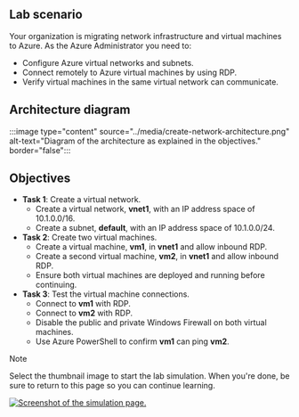 ## Lab scenario

Your organization is migrating network infrastructure and virtual machines to Azure. As the Azure Administrator you need to:

+ Configure Azure virtual networks and subnets.
+ Connect remotely to Azure virtual machines by using RDP.
+ Verify virtual machines in the same virtual network can communicate. 

## Architecture diagram

:::image type="content" source="../media/create-network-architecture.png" alt-text="Diagram of the architecture as explained in the objectives." border="false":::

## Objectives

+ **Task 1**: Create a virtual network.
    + Create a virtual network, **vnet1**, with an IP address space of 10.1.0.0/16.
    + Create a subnet, **default**, with an IP address space of 10.1.0.0/24.
+ **Task 2**: Create two virtual machines.
    + Create a virtual machine, **vm1**, in **vnet1** and allow inbound RDP.
    + Create a second virtual machine, **vm2**, in **vnet1** and allow inbound RDP. 
    + Ensure both virtual machines are deployed and running before continuing.
+ **Task 3**: Test the virtual machine connections.
    + Connect to **vm1** with RDP. 
    + Connect to **vm2** with RDP. 
    + Disable the public and private Windows Firewall on both virtual machines.
    + Use Azure PowerShell to confirm **vm1** can ping **vm2**. 

> [!NOTE]
> Select the thumbnail image to start the lab simulation. When you're done, be sure to return to this page so you can continue learning. 

[![Screenshot of the simulation page.](../media/simulation-create-networks.png)](https://mslearn.cloudguides.com/en-us/guides/AZ-900%20Exam%20Guide%20-%20Azure%20Fundamentals%20Exercise%204?azure-portal=true)
